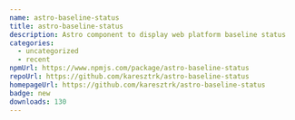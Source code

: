 ```yaml
---
name: astro-baseline-status
title: astro-baseline-status
description: Astro component to display web platform baseline status
categories:
  - uncategorized
  - recent
npmUrl: https://www.npmjs.com/package/astro-baseline-status
repoUrl: https://github.com/karesztrk/astro-baseline-status
homepageUrl: https://github.com/karesztrk/astro-baseline-status
badge: new
downloads: 130
---
```

